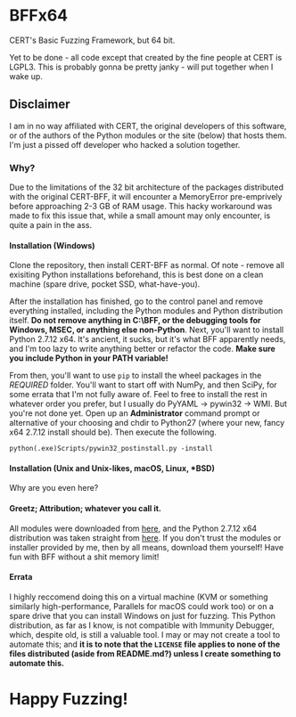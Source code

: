 # BFFx64
CERT's Basic Fuzzing Framework, but 64 bit. 

Yet to be done - all code except that created by the fine people at CERT is LGPL3.
This is probably gonna be pretty janky - will put together when I wake up.

## Disclaimer
I am in no way affiliated with CERT, the original developers of this software, or of the authors of the Python modules or the site (below) that hosts them. I'm just a pissed off developer who hacked a solution together.

### Why?

Due to the limitations of the 32 bit architecture of the packages distributed with the original CERT-BFF, it will encounter a MemoryError pre-emprively before approaching 2-3 GB of RAM usage. This hacky workaround was made to fix this issue that, while a small amount may only encounter, is quite a pain in the ass.

#### Installation (Windows)

Clone the repository, then install CERT-BFF as normal. Of note - remove all exisiting Python installations beforehand, this is best done on a clean machine (spare drive, pocket SSD, what-have-you). 

After the installation has finished, go to the control panel and remove everything installed, including the Python modules and Python distribution itself. **Do not remove anything in C:\BFF, or the debugging tools for Windows, MSEC, or anything else non-Python**. Next, you'll want to install Python 2.7.12 x64. It's ancient, it sucks, but it's what BFF apparently needs, and I'm too lazy to write anything better or refactor the code. **Make sure you include Python in your PATH variable!**

From then, you'll want to use `pip` to install the wheel packages in the *REQUIRED* folder. You'll want to start off with NumPy, and then SciPy, for some errata that I'm not fully aware of. Feel to free to install the rest in whatever order you prefer, but I usually do PyYAML -> pywin32 -> WMI. But you're not done yet. Open up an **Administrator** command prompt or alternative of your choosing and chdir to Python27 (where your new, fancy x64 2.7.12 install should be). Then execute the following.

`python(.exe)Scripts/pywin32_postinstall.py -install`

#### Installation (Unix and Unix-likes, macOS, Linux, *BSD)

Why are you even here?

#### Greetz; Attribution; whatever you call it.

All modules were downloaded from [here](https://www.lfd.uci.edu/~gohlke/pythonlibs), and the Python 2.7.12 x64 distribution was taken straight from [here](https://www.python.org/downloads/release/python-2712/). If you don't trust the modules or installer provided by me, then by all means, download them yourself! Have fun with BFF without a shit memory limit!

#### Errata
I highly reccomend doing this on a virtual machine (KVM or something similarly high-performance, Parallels for macOS could work too) or on a spare drive that you can install Windows on just for fuzzing. This Python distribution, as far as I know, is not compatible with Immunity Debugger, which, despite old, is still a valuable tool. I may or may not create a tool to automate this; and **it is to note that the `LICENSE` file applies to none of the files distributed (aside from README.md?) unless I create something to automate this.**

# Happy Fuzzing!
